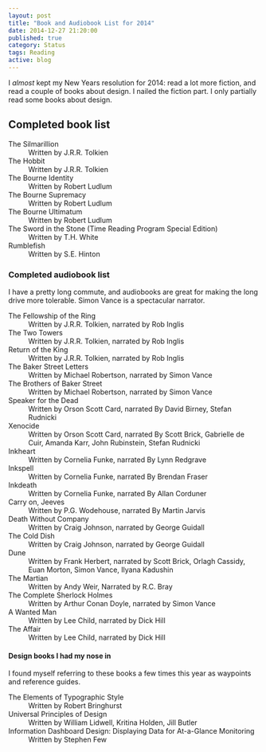 ```yaml
---
layout: post
title: "Book and Audiobook List for 2014"
date: 2014-12-27 21:20:00
published: true
category: Status
tags: Reading
active: blog
---
```


I *almost* kept my New Years resolution for 2014: read a lot more fiction, and read a couple of books about design. I nailed the fiction part. I only partially read some books about design.

## Completed book list

<dl>

  <dt>The Silmarillion</dt>
  <dd>Written by J.R.R. Tolkien</dd>

  <dt>The Hobbit</dt>
  <dd>Written by J.R.R. Tolkien</dd>

  <dt>The Bourne Identity</dt>
  <dd>Written by Robert Ludlum</dd>

  <dt>The Bourne Supremacy</dt>
  <dd>Written by Robert Ludlum</dd>

  <dt>The Bourne Ultimatum</dt>
  <dd>Written by Robert Ludlum</dd>

  <dt>The Sword in the Stone (Time Reading Program Special Edition)</dt>
  <dd>Written by T.H. White</dd>

  <dt>Rumblefish</dt>
  <dd>Written by S.E. Hinton</dd>

</dl>

### Completed audiobook list

I have a pretty long commute, and audiobooks are great for making the long drive more tolerable. Simon Vance is a spectacular narrator.

<dl>

  <dt>The Fellowship of the Ring</dt>
  <dd>Written by J.R.R. Tolkien, narrated by Rob Inglis</dd>

  <dt>The Two Towers</dt>
  <dd>Written by J.R.R. Tolkien, narrated by Rob Inglis</dd>

  <dt>Return of the King</dt>
  <dd>Written by J.R.R. Tolkien, narrated by Rob Inglis</dd>

  <dt>The Baker Street Letters</dt>
  <dd>Written by Michael Robertson, narrated by Simon Vance</dd>

  <dt>The Brothers of Baker Street</dt>
  <dd>Written by Michael Robertson, narrated by Simon Vance</dd>

  <dt>Speaker for the Dead</dt>
  <dd>Written by Orson Scott Card, narrated By David Birney, Stefan Rudnicki</dd>

  <dt>Xenocide</dt>
  <dd>Written by Orson Scott Card, narrated By Scott Brick, Gabrielle de Cuir, Amanda Karr, John Rubinstein, Stefan Rudnicki</dd>

  <dt>Inkheart<dt>
  <dd>Written by Cornelia Funke, narrated By Lynn Redgrave</dd>

  <dt>Inkspell</dt>
  <dd>Written by Cornelia Funke, narrated By Brendan Fraser</dd>

  <dt>Inkdeath</dt>
  <dd>Written by Cornelia Funke, narrated By Allan Corduner</dd>

  <dt>Carry on, Jeeves</dt>
  <dd>Written by P.G. Wodehouse, narrated By Martin Jarvis</dd>

  <dt>Death Without Company</dt>
  <dd>Written by Craig Johnson, narrated by George Guidall</dd>

  <dt>The Cold Dish</dt>
  <dd>Written by Craig Johnson, narrated by George Guidall</dd>

  <dt>Dune</dt>
  <dd>Written by Frank Herbert, narrated by Scott Brick, Orlagh Cassidy, Euan Morton, Simon Vance, Ilyana Kadushin</dd>

  <dt>The Martian</dt>
  <dd>Written by Andy Weir, Narrated by R.C. Bray</dd>

  <dt>The Complete Sherlock Holmes</dt>
  <dd>Written by Arthur Conan Doyle, narrated by Simon Vance</dd>

  <dt>A Wanted Man</dt>
  <dd>Written by Lee Child, narrated by Dick Hill</dd>

  <dt>The Affair</dt>
  <dd>Written by Lee Child, narrated by Dick Hill</dd>

</dl>

#### Design books I had my nose in

I found myself referring to these books a few times this year as waypoints and reference guides.

<dl>

  <dt>The Elements of Typographic Style</dt>
  <dd>Written by Robert Bringhurst</dd>

  <dt>Universal Principles of Design</dt>
  <dd>Written by William Lidwell, Kritina Holden, Jill Butler</dd>

  <dt>Information Dashboard Design: Displaying Data for At-a-Glance Monitoring</dt>
  <dd>Written by Stephen Few</dd>
  
</dl>
